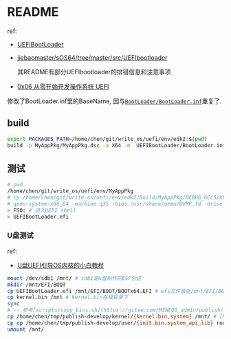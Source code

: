 # README
ref:
- [UEFIBootLoader](https://gitee.com/MINEOS_admin/publish)
- [jiebaomaster/sOS64/tree/master/src/UEFIbootloader](https://github.com/jiebaomaster/sOS64/tree/master/src/UEFIbootloader)

	其README有部分UEFIbootloader的排错信息和注意事项
- [0x06 从零开始开发操作系统 UEFI](https://zhuanlan.zhihu.com/p/683894156)

修改了BootLoader.inf里的BaseName, 因与[`BootLoader/BootLoader.inf`](../BootLoader/BootLoader.inf)重复了.

## build
```bash
export PACKAGES_PATH=/home/chen/git/write_os/uefi/env/edk2:$(pwd)
build -p MyAppPkg/MyAppPkg.dsc -a X64 -m  UEFIBootLoader/BootLoader.inf # `-p`是以edk2目录为根
```

## 测试
```bash
# pwd
/home/chen/git/write_os/uefi/env/MyAppPkg
# cp /home/chen/git/write_os/uefi/env/edk2/Build/MyAppPkg/DEBUG_GCC5/X64/MyAppPkg/UEFIBootLoader/BootLoader/OUTPUT/UEFIBootLoader.efi ../root2
# qemu-system-x86_64 -machine q35 -bios /usr/share/qemu/OVMF.fd -drive format=raw,file=fat:rw:root2 -net none
> FS0: # 进入UEFI shell
> UEFIBootLoader.efi
```

### U盘测试
ref:
- [U盘UEFI引导OS内核的小白教程](https://blog.csdn.net/weixin_44391390/article/details/113459555)

```bash
mount /dev/sdb1 /mnt/ # sdb1是u盘制作的ESP分区
mkdir /mnt/EFI/BOOT
cp UEFIBootLoader.efi /mnt/EFI/BOOT/BOOTx64.EFI # efi文件放在/mnt/EFI/BOOT/目录下，且命名为BOOTx64.EFI的目的是，UFEI可以开机时自动执行该efi并引导内核
cp kernel.bin /mnt # kernel.bin在根目录下
sync
# -- 参考[scripts/copy_bins.sh](https://gitee.com/MINEOS_admin/publish/blob/develop/scripts/copy_bins.sh), 拷入os二进制, 部分二进制与copy_bins.sh里的不一致
cp /home/chen/tmp/publish-develop/kernel/{kernel.bin,system} /mnt/ # [MINEOS_admin/publish/kernel](https://gitee.com/MINEOS_admin/publish/tree/develop/kernel)执行make构建的代码
cp cp /home/chen/tmp/publish-develop/user/{init.bin,system_api_lib} root2 /mnt/ # [MINEOS_admin/publish/user](https://gitee.com/MINEOS_admin/publish/tree/develop/user)执行make构建的代码
umount /mnt/
```